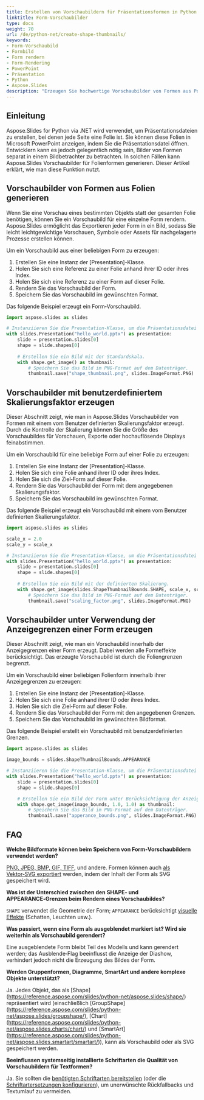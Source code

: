 ```yaml
---
title: Erstellen von Vorschaubildern für Präsentationsformen in Python
linktitle: Form-Vorschaubilder
type: docs
weight: 70
url: /de/python-net/create-shape-thumbnails/
keywords:
- Form-Vorschaubild
- Formbild
- Form rendern
- Form-Rendering
- PowerPoint
- Präsentation
- Python
- Aspose.Slides
description: "Erzeugen Sie hochwertige Vorschaubilder von Formen aus PowerPoint- und OpenDocument‑Folien mit Aspose.Slides für Python via .NET – erstellen und exportieren Sie Präsentations‑Vorschaubilder einfach."
---
```


## **Einleitung**

Aspose.Slides for Python via .NET wird verwendet, um Präsentationsdateien zu erstellen, bei denen jede Seite eine Folie ist. Sie können diese Folien in Microsoft PowerPoint anzeigen, indem Sie die Präsentationsdatei öffnen. Entwicklern kann es jedoch gelegentlich nötig sein, Bilder von Formen separat in einem Bildbetrachter zu betrachten. In solchen Fällen kann Aspose.Slides Vorschaubilder für Folienformen generieren. Dieser Artikel erklärt, wie man diese Funktion nutzt.

## **Vorschaubilder von Formen aus Folien generieren**

Wenn Sie eine Vorschau eines bestimmten Objekts statt der gesamten Folie benötigen, können Sie ein Vorschaubild für eine einzelne Form rendern. Aspose.Slides ermöglicht das Exportieren jeder Form in ein Bild, sodass Sie leicht leichtgewichtige Vorschauen, Symbole oder Assets für nachgelagerte Prozesse erstellen können.

Um ein Vorschaubild aus einer beliebigen Form zu erzeugen:

1. Erstellen Sie eine Instanz der [Presentation]-Klasse.
1. Holen Sie sich eine Referenz zu einer Folie anhand ihrer ID oder ihres Index.
1. Holen Sie sich eine Referenz zu einer Form auf dieser Folie.
1. Rendern Sie das Vorschaubild der Form.
1. Speichern Sie das Vorschaubild im gewünschten Format.

Das folgende Beispiel erzeugt ein Form‑Vorschaubild.

```py
import aspose.slides as slides

# Instanziieren Sie die Presentation-Klasse, um die Präsentationsdatei zu öffnen.
with slides.Presentation("hello_world.pptx") as presentation:
    slide = presentation.slides[0]
    shape = slide.shapes[0]
    
    # Erstellen Sie ein Bild mit der Standardskala.
    with shape.get_image() as thumbnail:
        # Speichern Sie das Bild im PNG-Format auf dem Datenträger.
        thumbnail.save("shape_thumbnail.png", slides.ImageFormat.PNG)
```

## **Vorschaubilder mit benutzerdefiniertem Skalierungsfaktor erzeugen**

Dieser Abschnitt zeigt, wie man in Aspose.Slides Vorschaubilder von Formen mit einem vom Benutzer definierten Skalierungsfaktor erzeugt. Durch die Kontrolle der Skalierung können Sie die Größe des Vorschaubildes für Vorschauen, Exporte oder hochauflösende Displays feinabstimmen.

Um ein Vorschaubild für eine beliebige Form auf einer Folie zu erzeugen:

1. Erstellen Sie eine Instanz der [Presentation]-Klasse.
1. Holen Sie sich eine Folie anhand ihrer ID oder ihres Index.
1. Holen Sie sich die Ziel‑Form auf dieser Folie.
1. Rendern Sie das Vorschaubild der Form mit dem angegebenen Skalierungsfaktor.
1. Speichern Sie das Vorschaubild im gewünschten Format.

Das folgende Beispiel erzeugt ein Vorschaubild mit einem vom Benutzer definierten Skalierungsfaktor.

```py
import aspose.slides as slides

scale_x = 2.0
scale_y = scale_x

# Instanziieren Sie die Presentation-Klasse, um die Präsentationsdatei zu öffnen.
with slides.Presentation("hello_world.pptx") as presentation:
    slide = presentation.slides[0]
    shape = slide.shapes[0]
    
    # Erstellen Sie ein Bild mit der definierten Skalierung.
    with shape.get_image(slides.ShapeThumbnailBounds.SHAPE, scale_x, scale_y) as thumbnail:
        # Speichern Sie das Bild im PNG-Format auf dem Datenträger.
        thumbnail.save("scaling_factor.png", slides.ImageFormat.PNG)
```

## **Vorschaubilder unter Verwendung der Anzeigegrenzen einer Form erzeugen**

Dieser Abschnitt zeigt, wie man ein Vorschaubild innerhalb der Anzeigegrenzen einer Form erzeugt. Dabei werden alle Formeffekte berücksichtigt. Das erzeugte Vorschaubild ist durch die Foliengrenzen begrenzt.

Um ein Vorschaubild einer beliebigen Folienform innerhalb ihrer Anzeigegrenzen zu erzeugen:

1. Erstellen Sie eine Instanz der [Presentation]-Klasse.
1. Holen Sie sich eine Folie anhand ihrer ID oder ihres Index.
1. Holen Sie sich die Ziel‑Form auf dieser Folie.
1. Rendern Sie das Vorschaubild der Form mit den angegebenen Grenzen.
1. Speichern Sie das Vorschaubild im gewünschten Bildformat.

Das folgende Beispiel erstellt ein Vorschaubild mit benutzerdefinierten Grenzen.

```py
import aspose.slides as slides

image_bounds = slides.ShapeThumbnailBounds.APPEARANCE

# Instanziieren Sie die Presentation-Klasse, um die Präsentationsdatei zu öffnen.
with slides.Presentation("hello_world.pptx") as presentation:
    slide = presentation.slides[0]
    shape = slide.shapes[0]

    # Erstellen Sie ein Bild der Form unter Berücksichtigung der Anzeigegrenzen.
    with shape.get_image(image_bounds, 1.0, 1.0) as thumbnail:
        # Speichern Sie das Bild im PNG-Format auf dem Datenträger.
        thumbnail.save("apperance_bounds.png", slides.ImageFormat.PNG)
```

## **FAQ**

**Welche Bildformate können beim Speichern von Form‑Vorschaubildern verwendet werden?**

[PNG, JPEG, BMP, GIF, TIFF](https://reference.aspose.com/slides/python-net/aspose.slides/imageformat/), und andere. Formen können auch [als Vektor‑SVG exportiert](https://reference.aspose.com/slides/python-net/aspose.slides/shape/write_as_svg/) werden, indem der Inhalt der Form als SVG gespeichert wird.

**Was ist der Unterschied zwischen den SHAPE‑ und APPEARANCE‑Grenzen beim Rendern eines Vorschaubildes?**

`SHAPE` verwendet die Geometrie der Form; `APPEARANCE` berücksichtigt [visuelle Effekte](/slides/de/python-net/shape-effect/) (Schatten, Leuchten usw.).

**Was passiert, wenn eine Form als ausgeblendet markiert ist? Wird sie weiterhin als Vorschaubild gerendert?**

Eine ausgeblendete Form bleibt Teil des Modells und kann gerendert werden; das Ausblende‑Flag beeinflusst die Anzeige der Diashow, verhindert jedoch nicht die Erzeugung des Bildes der Form.

**Werden Gruppenformen, Diagramme, SmartArt und andere komplexe Objekte unterstützt?**

Ja. Jedes Objekt, das als [Shape] (https://reference.aspose.com/slides/python-net/aspose.slides/shape/) repräsentiert wird (einschließlich [GroupShape] (https://reference.aspose.com/slides/python-net/aspose.slides/groupshape/), [Chart] (https://reference.aspose.com/slides/python-net/aspose.slides.charts/chart/) und [SmartArt] (https://reference.aspose.com/slides/python-net/aspose.slides.smartart/smartart/)), kann als Vorschaubild oder als SVG gespeichert werden.

**Beeinflussen systemseitig installierte Schriftarten die Qualität von Vorschaubildern für Textformen?**

Ja. Sie sollten die [benötigten Schriftarten bereitstellen](/slides/de/python-net/custom-font/) (oder die [Schriftartersetzungen konfigurieren](/slides/de/python-net/font-substitution/)), um unerwünschte Rückfallbacks und Textumlauf zu vermeiden.